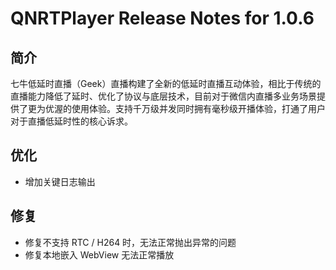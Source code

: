 # QNRTPlayer Release Notes for 1.0.6

## 简介
七牛低延时直播（Geek）直播构建了全新的低延时直播互动体验，相比于传统的直播能力降低了延时、优化了协议与底层技术，目前对于微信内直播多业务场景提供了更为优渥的使用体验。支持千万级并发同时拥有毫秒级开播体验，打通了用户对于直播低延时性的核心诉求。

## 优化
- 增加关键日志输出
  
## 修复
- 修复不支持 RTC / H264 时，无法正常抛出异常的问题
- 修复本地嵌入 WebView 无法正常播放